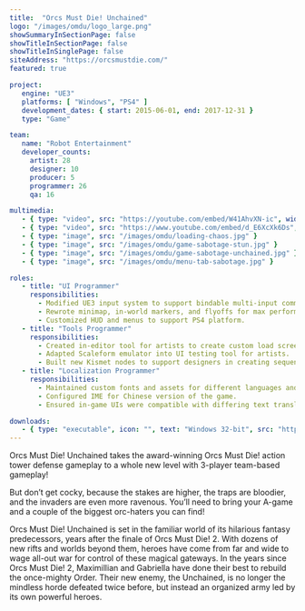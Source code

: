 ```yaml
---
title:  "Orcs Must Die! Unchained"
logo: "/images/omdu/logo_large.png"
showSummaryInSectionPage: false
showTitleInSectionPage: false
showTitleInSinglePage: false
siteAddress: "https://orcsmustdie.com/"
featured: true

project:
   engine: "UE3"
   platforms: [ "Windows", "PS4" ]
   development_dates: { start: 2015-06-01, end: 2017-12-31 }
   type: "Game"

team:
   name: "Robot Entertainment"
   developer_counts:
     artist: 28
     designer: 10
     producer: 5
     programmer: 26
     qa: 16

multimedia:
   - { type: "video", src: "https://youtube.com/embed/W41AhvXN-ic", width: 720, height: 405 }
   - { type: "video", src: "https://www.youtube.com/embed/d_E6XcXk6Ds", width: 720, height: 405 }
   - { type: "image", src: "/images/omdu/loading-chaos.jpg" }
   - { type: "image", src: "/images/omdu/game-sabotage-stun.jpg" }
   - { type: "image", src: "/images/omdu/game-sabotage-unchained.jpg" }
   - { type: "image", src: "/images/omdu/menu-tab-sabotage.jpg" }

roles:
   - title: "UI Programmer"
     responsibilities:
       - Modified UE3 input system to support bindable multi-input commands.
       - Rewrote minimap, in-world markers, and flyoffs for max performance.
       - Customized HUD and menus to support PS4 platform.
   - title: "Tools Programmer"
     responsibilities:
       - Created in-editor tool for artists to create custom load screens.
       - Adapted Scaleform emulator into UI testing tool for artists.
       - Built new Kismet nodes to support designers in creating sequences.
   - title: "Localization Programmer"
     responsibilities:
       - Maintained custom fonts and assets for different languages and regions.
       - Configured IME for Chinese version of the game.
       - Ensured in-game UIs were compatible with differing text translation sizes.

downloads:
   - { type: "executable", icon: "", text: "Windows 32-bit", src: "http://store.steampowered.com/app/427270/Orcs_Must_Die_Unchained/" }
---
```


Orcs Must Die! Unchained takes the award-winning Orcs Must Die! action tower defense gameplay to a whole new level with 3-player team-based gameplay!

<!--more-->

But don’t get cocky, because the stakes are higher, the traps are bloodier, and the invaders are even more ravenous. You’ll need to bring your A-game and a couple of the biggest orc-haters you can find!

Orcs Must Die! Unchained is set in the familiar world of its hilarious fantasy predecessors, years after the finale of Orcs Must Die! 2. With dozens of new rifts and worlds beyond them, heroes have come from far and wide to wage all-out war for control of these magical gateways. In the years since Orcs Must Die! 2, Maximillian and Gabriella have done their best to rebuild the once-mighty Order. Their new enemy, the Unchained, is no longer the mindless horde defeated twice before, but instead an organized army led by its own powerful heroes.

